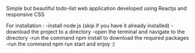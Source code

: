 Simple but beautiful todo-list web application developed using 
Reactjs and responsive CSS 

For installation : 
-install node js (skip if you have it already installed) 
-download the project to a directory 
-open the terminal and navigate to the directory 
-run the command npm install to download the required packages 
-run the command npm run start and enjoy :)


